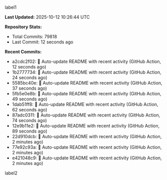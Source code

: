 
label1 
<!-- ACTIVITY_START -->
**Last Updated:** 2025-10-12 10:26:44 UTC

**Repository Stats:**
- Total Commits: 79818
- Last Commit: 12 seconds ago

**Recent Commits:**
- a2cdc2f02: 🤖 Auto-update README with recent activity (GitHub Action, 12 seconds ago)
- 1b2777734: 🤖 Auto-update README with recent activity (GitHub Action, 24 seconds ago)
- 5585bc40e: 🤖 Auto-update README with recent activity (GitHub Action, 37 seconds ago)
- 5fb5e0e8b: 🤖 Auto-update README with recent activity (GitHub Action, 49 seconds ago)
- 1dab51ff8: 🤖 Auto-update README with recent activity (GitHub Action, 62 seconds ago)
- 87adc0311: 🤖 Auto-update README with recent activity (GitHub Action, 74 seconds ago)
- 12e9b11e2: 🤖 Auto-update README with recent activity (GitHub Action, 89 seconds ago)
- 22d910dcb: 🤖 Auto-update README with recent activity (GitHub Action, 2 minutes ago)
- 77e92c93a: 🤖 Auto-update README with recent activity (GitHub Action, 2 minutes ago)
- e421048c9: 🤖 Auto-update README with recent activity (GitHub Action, 2 minutes ago)
<!-- ACTIVITY_END -->

label2
